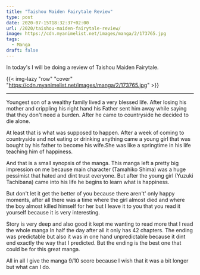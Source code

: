 ```yaml
---
title: "Taishou Maiden Fairytale Review"
type: post
date: 2020-07-15T18:32:37+02:00
url: /2020/taishou-maiden-fairytale-review/
image: https://cdn.myanimelist.net/images/manga/2/173765.jpg
tags:
  - Manga
draft: false
---
```


In today's I will be doing a review of Taishou Maiden Fairytale.

<!--more-->

{{< img-lazy "row" "cover" "https://cdn.myanimelist.net/images/manga/2/173765.jpg" >}}

---

Youngest son of a wealthy family lived a very blessed life. After losing his mother and crippling his right hand his Father sent him away while saying that they don't need a burden. After he came to countryside he decided to die alone.

At least that is what was supposed to happen. After a week of coming to countryside and not eating or drinking anything came a young girl that was bought by his father to become his wife.She was like a springtime in his life teaching him of happiness.

And that is a small synopsis of the manga. This manga left a pretty big impression on me because main character (Tamahiko Shima) was a huge pessimist that hated and dint trust everyone. But after the young girl (Yuzuki Tachibana) came into his life he begins to learn what is happiness.

But don't let it get the better of you because there aren't' only happy moments, after all there was a time where the girl almost died and where the boy almost killed himself for her but I leave it to you that you read it yourself because it is very interesting.

Story is very deep and also good it kept me wanting to read more that I read the whole manga In half the day after all it only has 42 chapters. The ending was predictable but also it was in one hand unpredictable because it dint end exactly the way that I predicted. But the ending is the best one that could be for this great manga.

All in all I give the manga 9/10 score because I wish that it was a bit longer but what can I do.
